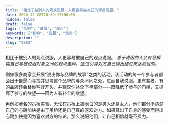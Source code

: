 ```yaml
---
title: "相比于被别人的观点说服，人更容易被自己的观点说服。"
date: 2020-12-28T20:39:17+08:00
hidden: false
draft: false
tags: ["影响", "说服", "观点"]
keywords: ["影响", "说服", "观点"]
description: ""
slug: "2803"
---
```


相比于被别人的观点说服，人更容易被自己的观点说服。 *善于说服的人会有意模糊自己与被说服对象之间的观点差异，通过引导对方自己得出结论来达成目的。*

例如很多商家会开展“说出你与品牌的故事”之类的活动。该活动的每一个参与者都会出于自愿而寻找并思考这个品牌的与众不同之处，进而自我说服。更有甚者，有的品牌还会替你写好开头，并建议你补全下半部分——既降低了参与的门槛，又提高了参与的欲望——因为人有补全的欲望。

再例如著名的吊桥实验，无论在吊桥上被表白的是男人还是女人，他们都分不清楚自己的心跳加快是由于吊桥还是自己真的喜欢对方。如果其出于自身的感受而得出心跳加快是因为喜欢对方的结论，那么说服他们，让自己相信就毫不费力。